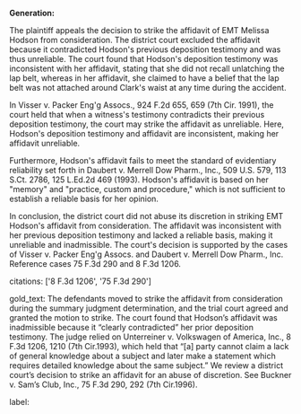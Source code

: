**Generation:**



The plaintiff appeals the decision to strike the affidavit of EMT Melissa Hodson from consideration. The district court excluded the affidavit because it contradicted Hodson's previous deposition testimony and was thus unreliable. The court found that Hodson's deposition testimony was inconsistent with her affidavit, stating that she did not recall unlatching the lap belt, whereas in her affidavit, she claimed to have a belief that the lap belt was not attached around Clark's waist at any time during the accident.

In Visser v. Packer Eng'g Assocs., 924 F.2d 655, 659 (7th Cir. 1991), the court held that when a witness's testimony contradicts their previous deposition testimony, the court may strike the affidavit as unreliable. Here, Hodson's deposition testimony and affidavit are inconsistent, making her affidavit unreliable.

Furthermore, Hodson's affidavit fails to meet the standard of evidentiary reliability set forth in Daubert v. Merrell Dow Pharm., Inc., 509 U.S. 579, 113 S.Ct. 2786, 125 L.Ed.2d 469 (1993). Hodson's affidavit is based on her "memory" and "practice, custom and procedure," which is not sufficient to establish a reliable basis for her opinion.

In conclusion, the district court did not abuse its discretion in striking EMT Hodson's affidavit from consideration. The affidavit was inconsistent with her previous deposition testimony and lacked a reliable basis, making it unreliable and inadmissible. The court's decision is supported by the cases of Visser v. Packer Eng'g Assocs. and Daubert v. Merrell Dow Pharm., Inc. Reference cases 75 F.3d 290 and 8 F.3d 1206. 

citations: ['8 F.3d 1206', '75 F.3d 290']

gold_text: The defendants moved to strike the affidavit from consideration during the summary judgment determination, and the trial court agreed and granted the motion to strike. The court found that Hodson’s affidavit was inadmissible because it “clearly contradicted” her prior deposition testimony. The judge relied on Unterreiner v. Volkswagen of America, Inc., 8 F.3d 1206, 1210 (7th Cir.1993), which held that “[a] party cannot claim a lack of general knowledge about a subject and later make a statement which requires detailed knowledge about the same subject.” We review a district court’s decision to strike an affidavit for an abuse of discretion. See Buckner v. Sam’s Club, Inc., 75 F.3d 290, 292 (7th Cir.1996).

label: 
